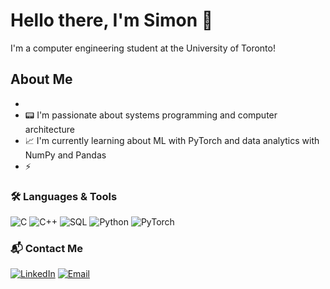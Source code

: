 # Hello there, I'm Simon 👋

I'm a computer engineering student at the University of Toronto!

## About Me
* 
* 📟 I'm passionate about systems programming and computer architecture
* 📈 I'm currently learning about ML with PyTorch and data analytics with NumPy and Pandas
* ⚡

### 🛠 Languages & Tools

![C](https://img.shields.io/badge/C-00599C?style=for-the-badge&logo=c&logoColor=white)
![C++](https://img.shields.io/badge/C++-00599C?style=for-the-badge&logo=c%2B%2B&logoColor=white)
![SQL](https://img.shields.io/badge/SQL-4479A1?style=for-the-badge&logo=postgresql&logoColor=white)
![Python](<img src="https://cdn.jsdelivr.net/gh/devicons/devicon@latest/icons/python/python-original-wordmark.svg" />)
![PyTorch](https://img.shields.io/badge/PyTorch-EE4C2C?style=for-the-badge&logo=pytorch&logoColor=white)

### 📬 Contact Me

[![LinkedIn](https://img.shields.io/badge/LinkedIn-blue?style=flat&logo=linkedin&logoColor=white)](https://www.linkedin.com/in/simon-louis-148245260/)
[![Email](https://img.shields.io/badge/Email-D14836?style=flat&logo=gmail&logoColor=white)](mailto:simonlouis1932@gmail.com)


